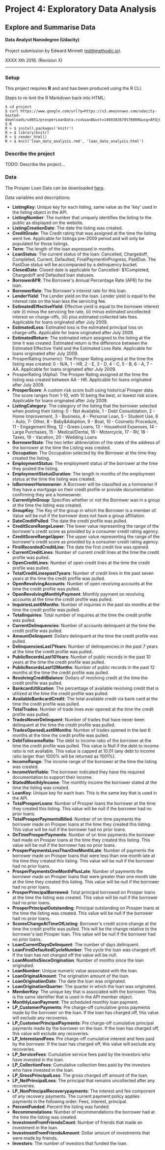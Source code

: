 # Project 4: Exploratory Data Analysis
## Explore and Summarise Data
#### Data Analyst Nanodegree (Udacity)
Project submission by Edward Minnett (ed@methodic.io).

XXXX Xth 2016. (Revision X)

-------

### Setup

This project requires **R** and and has been produced using the R CLI.

Steps to re-knit the R Markdown back into HTML:

```{bash}
$ cd project
$ curl https://www.google.com/url?q=https://s3.amazonaws.com/udacity-hosted-downloads/ud651/prosperLoanData.csv&sa=D&ust=1469382679578000&usg=AFQjCNF1NVrWBD4Wxp42rd07IHa3w9zpGQ
$ R
R > $ install.packages('knitr')
R > $ library(knitr)
R > $ render_html()
R > $ knit('loan_data_analysis.rmd', 'loan_data_analysis.html')
```

### Describe the project

TODO: Describe the project...

### Data

The Prosper Loan Data can be downloaded [here](https://www.google.com/url?q=https://s3.amazonaws.com/udacity-hosted-downloads/ud651/prosperLoanData.csv&sa=D&ust=1469382679578000&usg=AFQjCNF1NVrWBD4Wxp42rd07IHa3w9zpGQ).

Data variables and descriptions:

- **ListingKey**: Unique key for each listing, same value as the 'key' used in the listing object in the API.
- **ListingNumber**: The number that uniquely identifies the listing to the public as displayed on the website.
- **ListingCreationDate**: The date the listing was created.
- **CreditGrade**: The Credit rating that was assigned at the time the listing went live. Applicable for listings pre-2009 period and will only be populated for those listings.
- **Term**: The length of the loan expressed in months.
- **LoanStatus**: The current status of the loan: Cancelled, Chargedoff, Completed, Current, Defaulted, FinalPaymentInProgress, PastDue. The PastDue status will be accompanied by a delinquency bucket.
- **ClosedDate**: Closed date is applicable for Cancelled- $1Completed, Chargedoff and Defaulted loan statuses.
- **BorrowerAPR**: The Borrower's Annual Percentage Rate (APR) for the loan.
- **BorrowerRate**: The Borrower's interest rate for this loan.
- **LenderYield**: The Lender yield on the loan. Lender yield is equal to the interest rate on the loan less the servicing fee.
- **EstimatedEffectiveYield**: Effective yield is equal to the borrower interest rate (i) minus the servicing fee rate, (ii) minus estimated uncollected interest on charge-offs, (iii) plus estimated collected late fees. Applicable for loans originated after July 2009.
- **EstimatedLoss**: Estimated loss is the estimated principal loss on charge-offs. Applicable for loans originated after July 2009.
- **EstimatedReturn**: The estimated return assigned to the listing at the time it was created. Estimated return is the difference between the Estimated Effective Yield and the Estimated Loss Rate. Applicable for loans originated after July 2009.
- ProsperRating (numeric): The Prosper Rating assigned at the time the listing was created: 0 - N/A, 1 - HR, 2 - E, 3 - D, 4 - C, 5 - B, 6 - A, 7 - AA. Applicable for loans originated after July 2009.
- ProsperRating (Alpha): The Prosper Rating assigned at the time the listing was created between AA - HR. Applicable for loans originated after July 2009.
- **ProsperScore**: A custom risk score built using historical Prosper data. The score ranges from 1-10, with 10 being the best, or lowest risk score. Applicable for loans originated after July 2009.
- **ListingCategory**: The category of the listing that the borrower selected when posting their listing: 0 - Not Available, 1 - Debt Consolidation, 2 - Home Improvement, 3 - Business, 4 - Personal Loan, 5 - Student Use, 6 - Auto, 7- Other, 8 - Baby&Adoption, 9 - Boat, 10 - Cosmetic Procedure, 11 - Engagement Ring, 12 - Green Loans, 13 - Household Expenses, 14 - Large Purchases, 15 - Medical/Dental, 16 - Motorcycle, 17 - RV, 18 - Taxes, 19 - Vacation, 20 - Wedding Loans
- **BorrowerState**: The two letter abbreviation of the state of the address of the borrower at the time the Listing was created.
- **Occupation**: The Occupation selected by the Borrower at the time they created the listing.
- **EmploymentStatus**: The employment status of the borrower at the time they posted the listing.
- **EmploymentStatusDuration**: The length in months of the employment status at the time the listing was created.
- **IsBorrowerHomeowner**: A Borrower will be classified as a homowner if they have a mortgage on their credit profile or provide documentation confirming they are a homeowner.
- **CurrentlyInGroup**: Specifies whether or not the Borrower was in a group at the time the listing was created.
- **GroupKey**: The Key of the group in which the Borrower is a member of. Value will be null if the borrower does not have a group affiliation.
- **DateCreditPulled**: The date the credit profile was pulled.
- **CreditScoreRangeLower**: The lower value representing the range of the borrower's credit score as provided by a consumer credit rating agency.
- **CreditScoreRangeUpper**: The upper value representing the range of the borrower's credit score as provided by a consumer credit rating agency.
- **FirstRecordedCreditLine**: The date the first credit line was opened.
- **CurrentCreditLines**: Number of current credit lines at the time the credit profile was pulled.
- **OpenCreditLines**: Number of open credit lines at the time the credit profile was pulled.
- **TotalCreditLinespast7years**: Number of credit lines in the past seven years at the time the credit profile was pulled.
- **OpenRevolvingAccounts**: Number of open revolving accounts at the time the credit profile was pulled.
- **OpenRevolvingMonthlyPayment**: Monthly payment on revolving accounts at the time the credit profile was pulled.
- **InquiriesLast6Months**: Number of inquiries in the past six months at the time the credit profile was pulled.
- **TotalInquiries**: Total number of inquiries at the time the credit profile was pulled.
- **CurrentDelinquencies**: Number of accounts delinquent at the time the credit profile was pulled.
- **AmountDelinquent**: Dollars delinquent at the time the credit profile was pulled.
- **DelinquenciesLast7Years**: Number of delinquencies in the past 7 years at the time the credit profile was pulled.
- **PublicRecordsLast10Years**: Number of public records in the past 10 years at the time the credit profile was pulled.
- **PublicRecordsLast12Months**: Number of public records in the past 12 months at the time the credit profile was pulled.
- **RevolvingCreditBalance**: Dollars of revolving credit at the time the credit profile was pulled.
- **BankcardUtilization**: The percentage of available revolving credit that is utilized at the time the credit profile was pulled.
- **AvailableBankcardCredit**: The total available credit via bank card at the time the credit profile was pulled.
- **TotalTrades**: Number of trade lines ever opened at the time the credit profile was pulled.
- **TradesNeverDelinquent**: Number of trades that have never been delinquent at the time the credit profile was pulled.
- **TradesOpenedLast6Months**: Number of trades opened in the last 6 months at the time the credit profile was pulled.
- **DebtToIncomeRatio**: The debt to income ratio of the borrower at the time the credit profile was pulled. This value is Null if the debt to income ratio is not available. This value is capped at 10.01 (any debt to income ratio larger than 1000% will be returned as 1001%).
- **IncomeRange**: The income range of the borrower at the time the listing was created.
- **IncomeVerifiable**: The borrower indicated they have the required documentation to support their income.
- **StatedMonthlyIncome**: The monthly income the borrower stated at the time the listing was created.
- **LoanKey**: Unique key for each loan. This is the same key that is used in the API.
- **TotalProsperLoans**: Number of Prosper loans the borrower at the time they created this listing. This value will be null if the borrower had no prior loans.
- **TotalProsperPaymentsBilled**: Number of on time payments the borrower made on Prosper loans at the time they created this listing. This value will be null if the borrower had no prior loans.
- **OnTimeProsperPayments**: Number of on time payments the borrower had made on Prosper loans at the time they created this listing. This value will be null if the borrower has no prior loans.
- **ProsperPaymentsLessThanOneMonthLate**: Number of payments the borrower made on Prosper loans that were less than one month late at the time they created this listing. This value will be null if the borrower had no prior loans.
- **ProsperPaymentsOneMonthPlusLate**: Number of payments the borrower made on Prosper loans that were greater than one month late at the time they created this listing. This value will be null if the borrower had no prior loans.
- **ProsperPrincipalBorrowed**: Total principal borrowed on Prosper loans at the time the listing was created. This value will be null if the borrower had no prior loans.
- **ProsperPrincipalOutstanding**: Principal outstanding on Prosper loans at the time the listing was created. This value will be null if the borrower had no prior loans.
- **ScorexChangeAtTimeOfListing**: Borrower's credit score change at the time the credit profile was pulled. This will be the change relative to the borrower's last Prosper loan. This value will be null if the borrower had no prior loans.
- **LoanCurrentDaysDelinquent**: The number of days delinquent.
- **LoanFirstDefaultedCycleNumber**: The cycle the loan was charged off. If the loan has not charged off the value will be null.
- **LoanMonthsSinceOrigination**: Number of months since the loan originated.
- **LoanNumber**: Unique numeric value associated with the loan.
- **LoanOriginalAmount**: The origination amount of the loan.
- **LoanOriginationDate**: The date the loan was originated.
- **LoanOriginationQuarter**: The quarter in which the loan was originated.
- **MemberKey**: The unique key that is associated with the borrower. This is the same identifier that is used in the API member object.
- **MonthlyLoanPayment**: The scheduled monthly loan payment.
- **LP_CustomerPayments**: Pre charge-off cumulative gross payments made by the borrower on the loan. If the loan has charged off, this value will exclude any recoveries.
- **LP_CustomerPrincipalPayments**: Pre charge-off cumulative principal payments made by the borrower on the loan. If the loan has charged off, this value will exclude any recoveries.
- **LP_InterestandFees**: Pre charge-off cumulative interest and fees paid by the borrower. If the loan has charged off, this value will exclude any recoveries.
- **LP_ServiceFees**: Cumulative service fees paid by the investors who have invested in the loan.
- **LP_CollectionFees**: Cumulative collection fees paid by the investors who have invested in the loan.
- **LP_GrossPrincipalLoss**: The gross charged off amount of the loan.
- **LP_NetPrincipalLoss**: The principal that remains uncollected after any recoveries.
- **LP_NonPrincipalRecoverypayments**: The interest and fee component of any recovery payments. The current payment policy applies payments in the following order: Fees, interest, principal.
- **PercentFunded**: Percent the listing was funded.
- **Recommendations**: Number of recommendations the borrower had at the time the listing was created.
- **InvestmentFromFriendsCount**: Number of friends that made an investment in the loan.
- **InvestmentFromFriendsAmount**: Dollar amount of investments that were made by friends.
- **Investors**: The number of investors that funded the loan.
